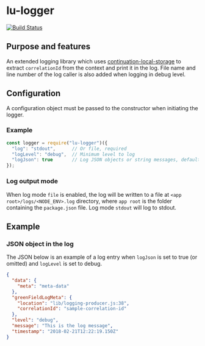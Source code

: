 # lu-logger
[![Build Status](https://travis-ci.org/BonnierNews/lu-logger.svg?branch=master)](https://travis-ci.org/BonnierNews/lu-logger)

## Purpose and features
An extended logging library which uses [continuation-local-storage](https://www.npmjs.com/package/continuation-local-storage) to extract `correlationId` from the context and print it in the log.
File name and line number of the log caller is also added when logging in debug level.

## Configuration
A configuration object must be passed to the constructor when initiating the logger.

### Example
```js
const logger = require("lu-logger")({
  "log": "stdout",      // Or file, required
  "logLevel": "debug",  // Minimum level to log
  "logJson": true       // Log JSON objects or string messages, defaults to true
});
```

### Log output mode
When log mode `file` is enabled, the log will be written to a file at `<app root>/logs/<NODE_ENV>.log` directory, where `app root` is the folder containing the `package.json` file.
Log mode `stdout` will log to stdout.

## Example
### JSON object in the log
The JSON below is an example of a log entry when `logJson` is set to true (or omitted) and `logLevel` is set to debug.
```json
{
  "data": {
    "meta": "meta-data"
  },
  "greenFieldLogMeta": {
    "location": "lib/logging-producer.js:38",
    "correlationId": "sample-correlation-id"
  },
  "level": "debug",
  "message": "This is the log message",
  "timestamp": "2018-02-21T12:22:19.150Z"
}
```
